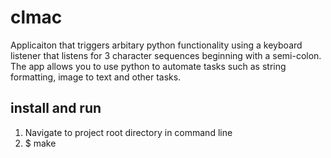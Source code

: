 # clmac

Applicaiton that triggers arbitary python functionality using a keyboard listener that listens for 3 character sequences
beginning with a semi-colon. The app allows you to use python to automate tasks such as string formatting, image to text
and other tasks.


## install and run

1. Navigate to project root directory in command line
2. $ make
